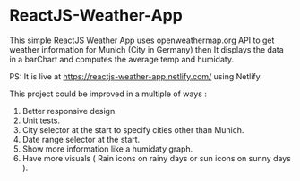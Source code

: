 # ReactJS-Weather-App
This simple ReactJS Weather App uses openweathermap.org API to get weather information for Munich (City in Germany) then It displays the data in a barChart and computes the average temp and humidaty.

PS: It is live at https://reactjs-weather-app.netlify.com/ using Netlify.

This project could be improved in a multiple of ways : 

1. Better responsive design.
2. Unit tests.
3. City selector at the start to specify cities other than Munich.
4. Date range selector at the start.
5. Show more information like a humidaty graph.
6. Have more visuals ( Rain icons on rainy days or sun icons on sunny days ).
